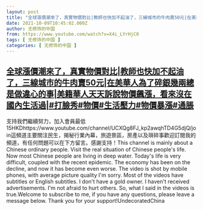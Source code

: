 ```yaml
---
layout: post
title: "全球漲價潮來了，真實物價對比|教師也快加不起油了，三線城市的牛肉賣50元|在美華人為了碎銀幾兩總是做違心的事|美籍華人天天訴說物價飆漲，看來沒在國內生活過|#打臉秀#物價#生活壓力#物價暴漲#通脹"
date: 2021-10-09T10:45:02.000Z
author: 无修饰的中国
from: https://www.youtube.com/watch?v=X4i_LYrHjC0
tags: [ 无修饰的中国 ]
categories: [ 无修饰的中国 ]
---
```

<!--1633776302000-->
[全球漲價潮來了，真實物價對比|教師也快加不起油了，三線城市的牛肉賣50元|在美華人為了碎銀幾兩總是做違心的事|美籍華人天天訴說物價飆漲，看來沒在國內生活過|#打臉秀#物價#生活壓力#物價暴漲#通脹](https://www.youtube.com/watch?v=X4i_LYrHjC0)
------

<div>
支持我們繼續努力，加入會員最低15HKDhttps://www.youtube.com/channel/UCXQg8FJ_kp2awqhTD4G5djQ/join這頻道主要關注民生，揭秘行業內幕，旅遊景區，房產以及瑣碎事歡迎訂閱我的頻道，有任何問題可以在下方留言。感謝支持！This channel is mainly about a Chinese ordinary people. Visit the real situation of Chinese people's life. Now most Chinese people are living in deep water. Today's life is very difficult, coupled with the recent epidemic. The economy has been on the decline, and now it has become even worse. The video is shot by mobile phones, with average picture quality I'm sorry. Most of the videos have subtitles or English subtitles. I don't have a gold owner. I haven't received advertisements. I'm not afraid to hurt others. So, what I said in the videos is true.Welcome to subscribe to me, if you have any questions, please leave a message below. Thank you for your support!UndecoratedChina
</div>
